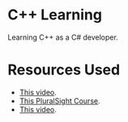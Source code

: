 # C++ Learning

Learning C++ as a C# developer.

# Resources Used

- [This video](https://www.youtube.com/watch?v=gRxi1eCV4xI).
- [This PluralSight Course](https://www.pluralsight.com/courses/accelerated-introduction-cpp).
- [This video](https://www.youtube.com/watch?v=sxHng1iufQE).